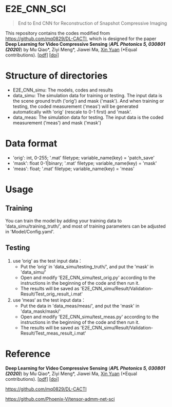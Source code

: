 # E2E_CNN_SCI
>  End to End CNN for Reconstruction of Snapshot Compressive Imaging

This repository contains the  codes modified from https://github.com/mq0829/DL-CACTI, which is designed for the paper **Deep Learning for Video Compressive Sensing** (***APL Photonics 5, 030801 (2020)***) by Mu Qiao*, Ziyi Meng*, Jiawei Ma, [Xin Yuan](https://www.bell-labs.com/usr/x.yuan) (*Equal contributions). [[pdf\]](https://aip.scitation.org/doi/pdf/10.1063/1.5140721?download=true) [[doi\]](https://aip.scitation.org/doi/10.1063/1.5140721)



# Structure of directories

- E2E_CNN_simu: The models, codes and results
- data_simu: The simulation data for training or testing. The input data is the scene ground truth ('orig') and mask ('mask'). And when training or testing, the coded measurement ('meas') will be generated automatically with 'orig' (rescale to 0-1 first) and 'mask'.
- data_meas: The simulation data for testing. The input data is the coded measurement ('meas') and mask ('mask')



# Data format

- 'orig': int, 0-255; '.mat' filetype; variable_name(key) = 'patch_save'
- 'mask': float 0-1|binary; '.mat' filetype; variable_name(key) = 'mask'
- 'meas': float; '.mat' filetype; variable_name(key) = 'meas'



# Usage 

## Training

You can train the model by adding your training data to 'data_simu/training_truth/', and most of training parameters can be adjusted in 'Model/Config.yaml'.

## Testing

1. use ’orig‘ as the test input data：
   - Put the ’orig‘  in 'data_simu/testing_truth/', and put the 'mask' in 'data_simu/'
   - Open and modify 'E2E_CNN_simu/test_orig.py' according to the instructions in the beginning of the code and then run it.
   - The results will be saved as 'E2E_CNN_simu/Result/Validation-Result/Test_orig_result_i.mat'
2. use ’meas‘ as the test input data：
   - Put the data in 'data_meas/meas/', and put the 'mask' in 'data_mask/mask/'
   - Open and modify 'E2E_CNN_simu/test_meas.py' according to the instructions in the beginning of the code and then run it.
   - The results will be saved as 'E2E_CNN_simu/Result/Validation-Result/Test_meas_result_i.mat'



# Reference

**Deep Learning for Video Compressive Sensing** (***APL Photonics 5, 030801 (2020)***) by Mu Qiao*, Ziyi Meng*, Jiawei Ma, [Xin Yuan](https://www.bell-labs.com/usr/x.yuan) (*Equal contributions). [[pdf\]](https://aip.scitation.org/doi/pdf/10.1063/1.5140721?download=true) [[doi\]](https://aip.scitation.org/doi/10.1063/1.5140721)

 https://github.com/mq0829/DL-CACTI

https://github.com/Phoenix-V/tensor-admm-net-sci